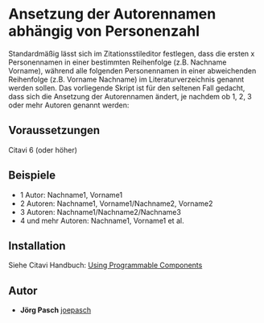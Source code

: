 # Ansetzung der Autorennamen abhängig von Personenzahl

Standardmäßig lässt sich im Zitationsstileditor festlegen, dass die ersten x Personennamen in einer bestimmten Reihenfolge (z.B. Nachname Vorname), während alle folgenden Personennamen in einer abweichenden Reihenfolge (z.B. Vorname Nachname) im Literaturverzeichnis genannt werden sollen. 
Das vorliegende Skript ist für den seltenen Fall gedacht, dass sich die Ansetzung der Autorennamen ändert, je nachdem ob 1, 2, 3 oder mehr Autoren genannt werden:

## Voraussetzungen
Citavi 6 (oder höher)

## Beispiele

- 1 Autor: Nachname1, Vorname1
- 2 Autoren: Nachname1, Vorname1/Nachname2, Vorname2
- 3 Autoren: Nachname1/Nachname2/Nachname3
- 4 und mehr Autoren: Nachname1, Vorname1 et al.

## Installation
Siehe Citavi Handbuch: [Using Programmable Components](https://www.citavi.com/programmable_components)

## Autor

* **Jörg Pasch** [joepasch](https://github.com/joepasch)
